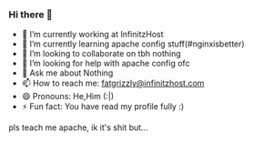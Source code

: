 ### Hi there 👋
- 🔭 I’m currently working at InfinitzHost
- 🌱 I’m currently learning apache config stuff(#nginxisbetter)
- 👯 I’m looking to collaborate on tbh nothing
- 🤔 I’m looking for help with apache config ofc
- 💬 Ask me about Nothing
- 📫 How to reach me: fatgrizzly@infinitzhost.com
- 😄 Pronouns: He,Him (:|)
- ⚡ Fun fact: You have read my profile fully :)

pls teach me apache, ik it's shit but...
